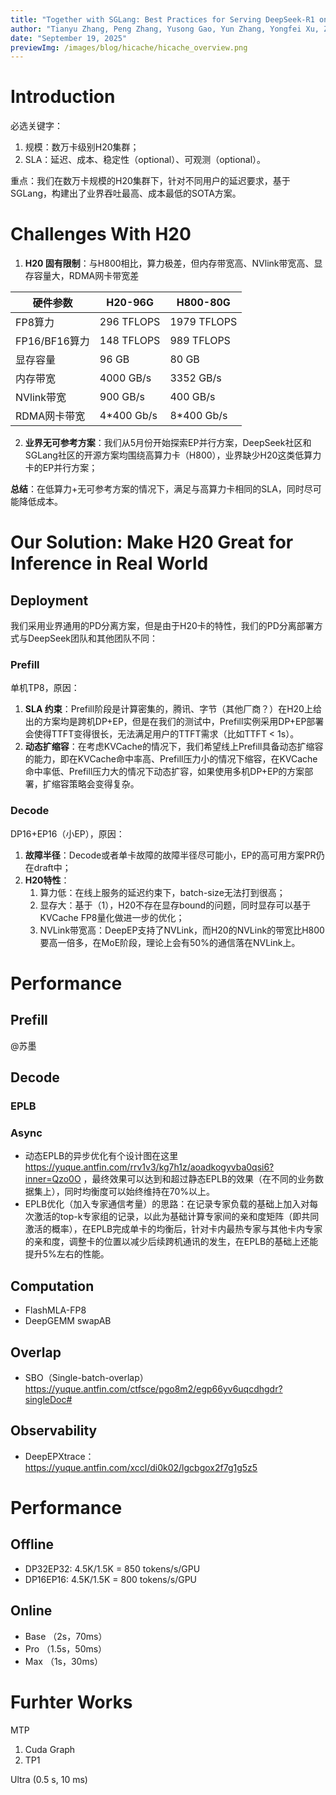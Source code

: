 ```yaml
---
title: "Together with SGLang: Best Practices for Serving DeepSeek-R1 on H20-96G"
author: "Tianyu Zhang, Peng Zhang, Yusong Gao, Yun Zhang, Yongfei Xu, Zhe Wang, Qianyu Zhang, Chun Huang, Xi Chen, Fakang Wang, Jianhao Fu"
date: "September 19, 2025"
previewImg: /images/blog/hicache/hicache_overview.png
---
```


# Introduction
必选关键字：  
1. 规模：数万卡级别H20集群；  
2. SLA：延迟、成本、稳定性（optional）、可观测（optional）。  

重点：我们在数万卡规模的H20集群下，针对不同用户的延迟要求，基于SGLang，构建出了业界吞吐最高、成本最低的SOTA方案。  

# Challenges With H20
1. **H20 固有限制**：与H800相比，算力极差，但内存带宽高、NVlink带宽高、显存容量大，RDMA网卡带宽差  

| 硬件参数       | H20-96G   | H800-80G   |
| -------------- | --------- | ---------- |
| FP8算力        | 296 TFLOPS | 1979 TFLOPS |
| FP16/BF16算力  | 148 TFLOPS | 989 TFLOPS  |
| 显存容量       | 96 GB      | 80 GB       |
| 内存带宽       | 4000 GB/s  | 3352 GB/s   |
| NVlink带宽     | 900 GB/s   | 400 GB/s    |
| RDMA网卡带宽   | 4*400 Gb/s | 8*400 Gb/s  |

2. **业界无可参考方案**：我们从5月份开始探索EP并行方案，DeepSeek社区和SGLang社区的开源方案均围绕高算力卡（H800），业界缺少H20这类低算力卡的EP并行方案；  

**总结**：在低算力+无可参考方案的情况下，满足与高算力卡相同的SLA，同时尽可能降低成本。  

# Our Solution: Make H20 Great for Inference in Real World

## Deployment
我们采用业界通用的PD分离方案，但是由于H20卡的特性，我们的PD分离部署方式与DeepSeek团队和其他团队不同：  

### Prefill
单机TP8，原因：  
1. **SLA 约束**：Prefill阶段是计算密集的，腾讯、字节（其他厂商？）在H20上给出的方案均是跨机DP+EP，但是在我们的测试中，Prefill实例采用DP+EP部署会使得TTFT变得很长，无法满足用户的TTFT需求（比如TTFT < 1s）。  
2. **动态扩缩容**：在考虑KVCache的情况下，我们希望线上Prefill具备动态扩缩容的能力，即在KVCache命中率高、Prefill压力小的情况下缩容，在KVCache命中率低、Prefill压力大的情况下动态扩容，如果使用多机DP+EP的方案部署，扩缩容策略会变得复杂。  

### Decode
DP16+EP16（小EP），原因：  
1. **故障半径**：Decode或者单卡故障的故障半径尽可能小，EP的高可用方案PR仍在draft中；  
2. **H20特性**：  
   1. 算力低：在线上服务的延迟约束下，batch-size无法打到很高；  
   2. 显存大：基于（1），H20不存在显存bound的问题，同时显存可以基于KVCache FP8量化做进一步的优化；  
   3. NVLink带宽高：DeepEP支持了NVLink，而H20的NVLink的带宽比H800要高一倍多，在MoE阶段，理论上会有50%的通信落在NVLink上。  

# Performance

## Prefill
@苏墨  

## Decode
### EPLB
### Async
- 动态EPLB的异步优化有个设计图在这里  
  https://yuque.antfin.com/rrv1v3/kg7h1z/aoadkogyvba0qsi6?inner=Qzo0O ，最终效果可以达到和超过静态EPLB的效果（在不同的业务数据集上），同时均衡度可以始终维持在70%以上。  
- EPLB优化（加入专家通信考量）的思路：在记录专家负载的基础上加入对每次激活的top-k专家组的记录，以此为基础计算专家间的亲和度矩阵（即共同激活的概率），在EPLB完成单卡的均衡后，针对卡内最热专家与其他卡内专家的亲和度，调整卡的位置以减少后续跨机通讯的发生，在EPLB的基础上还能提升5%左右的性能。  

## Computation
- FlashMLA-FP8  
- DeepGEMM swapAB  

## Overlap
- SBO（Single-batch-overlap）  
  https://yuque.antfin.com/ctfsce/pgo8m2/egp66yv6uqcdhgdr?singleDoc#  

## Observability
- DeepEPXtrace：https://yuque.antfin.com/xccl/di0k02/lgcbgox2f7g1g5z5  

# Performance

## Offline
- DP32EP32: 4.5K/1.5K = 850 tokens/s/GPU  
- DP16EP16: 4.5K/1.5K = 800 tokens/s/GPU  

## Online
- Base （2s，70ms）  
- Pro （1.5s，50ms）  
- Max （1s，30ms）  

# Furhter Works
MTP  
1. Cuda Graph  
2. TP1  

Ultra (0.5 s, 10 ms)  